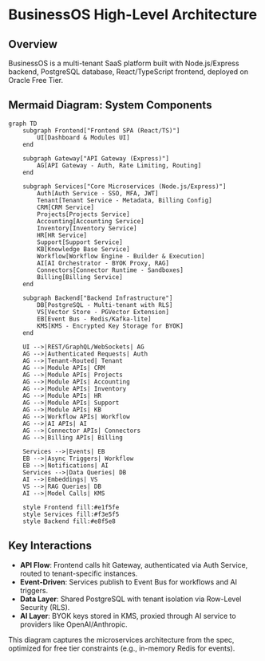 # BusinessOS High-Level Architecture

## Overview
BusinessOS is a multi-tenant SaaS platform built with Node.js/Express backend, PostgreSQL database, React/TypeScript frontend, deployed on Oracle Free Tier.

## Mermaid Diagram: System Components

```mermaid
graph TD
    subgraph Frontend["Frontend SPA (React/TS)"]
        UI[Dashboard & Modules UI]
    end

    subgraph Gateway["API Gateway (Express)"]
        AG[API Gateway - Auth, Rate Limiting, Routing]
    end

    subgraph Services["Core Microservices (Node.js/Express)"]
        Auth[Auth Service - SSO, MFA, JWT]
        Tenant[Tenant Service - Metadata, Billing Config]
        CRM[CRM Service]
        Projects[Projects Service]
        Accounting[Accounting Service]
        Inventory[Inventory Service]
        HR[HR Service]
        Support[Support Service]
        KB[Knowledge Base Service]
        Workflow[Workflow Engine - Builder & Execution]
        AI[AI Orchestrator - BYOK Proxy, RAG]
        Connectors[Connector Runtime - Sandboxes]
        Billing[Billing Service]
    end

    subgraph Backend["Backend Infrastructure"]
        DB[PostgreSQL - Multi-tenant with RLS]
        VS[Vector Store - PGVector Extension]
        EB[Event Bus - Redis/Kafka-lite]
        KMS[KMS - Encrypted Key Storage for BYOK]
    end

    UI -->|REST/GraphQL/WebSockets| AG
    AG -->|Authenticated Requests| Auth
    AG -->|Tenant-Routed| Tenant
    AG -->|Module APIs| CRM
    AG -->|Module APIs| Projects
    AG -->|Module APIs| Accounting
    AG -->|Module APIs| Inventory
    AG -->|Module APIs| HR
    AG -->|Module APIs| Support
    AG -->|Module APIs| KB
    AG -->|Workflow APIs| Workflow
    AG -->|AI APIs| AI
    AG -->|Connector APIs| Connectors
    AG -->|Billing APIs| Billing

    Services -->|Events| EB
    EB -->|Async Triggers| Workflow
    EB -->|Notifications| AI
    Services -->|Data Queries| DB
    AI -->|Embeddings| VS
    VS -->|RAG Queries| DB
    AI -->|Model Calls| KMS

    style Frontend fill:#e1f5fe
    style Services fill:#f3e5f5
    style Backend fill:#e8f5e8
```

## Key Interactions
- **API Flow**: Frontend calls hit Gateway, authenticated via Auth Service, routed to tenant-specific instances.
- **Event-Driven**: Services publish to Event Bus for workflows and AI triggers.
- **Data Layer**: Shared PostgreSQL with tenant isolation via Row-Level Security (RLS).
- **AI Layer**: BYOK keys stored in KMS, proxied through AI service to providers like OpenAI/Anthropic.

This diagram captures the microservices architecture from the spec, optimized for free tier constraints (e.g., in-memory Redis for events).